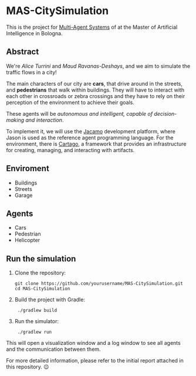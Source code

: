# MAS-CitySimulation
This is the project for [Multi-Agent Systems](https://www.unibo.it/it/studiare/dottorati-master-specializzazioni-e-altra-formazione/insegnamenti/insegnamento/2023/446615) of at the Master of Artificial Intelligence in Bologna. 

## Abstract 
We're *Alice Turrini* and  *Maud Ravanas-Deshays*, and we aim to simulate the traffic flows in a city!

The main characters of our city are **cars**, that drive around in the streets, and **pedestrians** that walk within buildings. They will have to interact with each other in crossroads or
zebra crossings and they have to rely on their perception of the environment to achieve their goals. 

These agents will be *autonomous and intelligent, capable of decision-making and interaction*.

To implement it, we will use the [Jacamo](https://jacamo-lang.github.io/) development platform, where Jason is used as the reference agent programming language. For the environment, there is [Cartago](https://sourceforge.net/projects/cartago/), a framework that provides an infrastructure for creating, managing, and
interacting with artifacts.

## Enviroment
- Buildings
- Streets
- Garage

## Agents
- Cars
- Pedestrian
- Helicopter

## Run the simulation
1.  Clone the repository: 
        
        git clone https://github.com/yourusername/MAS-CitySimulation.git
        cd MAS-CitySimulation

2. Build the project with Gradle:
        
        ./gradlew build

3. Run the simulator:

        ./gradlew run

This will open a visualization window and a log window to see all agents and the communication between them.

For more detailed information, please refer to the initial report attached in this repository. :wink:

